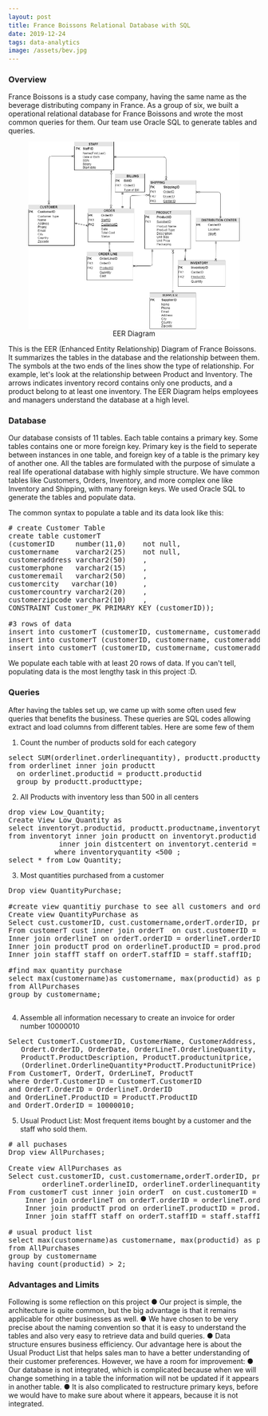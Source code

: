 ```yaml
---
layout: post
title: France Boissons Relational Database with SQL
date: 2019-12-24
tags: data-analytics
image: /assets/bev.jpg
---
```


### Overview
France Boissons is a study case company, having the same name as the beverage distributing company in France. As a group of six, we built a operational relational database for France Boissons and wrote the most common queries for them. Our team use Oracle SQL to generate tables and queries.

<figure align="center">
	<img align="center" src="/assets/diagram.PNG" width= "600" >
	<figcaption> 
  		EER Diagram
	</figcaption>
</figure>

This is the EER (Enhanced Entity Relationship) Diagram of France Boissons. It summarizes the tables in the database and the relationship between them. The symbols at the two ends of the lines show the type of relationship. For example, let's look at the relationship between Product and Inventory. The arrows indicates inventory record contains only one products, and a product belong to at least one inventory. The EER Diagram helps employees and managers understand the database at a high level.

### Database
Our database consists of 11 tables. Each table contains a primary key. Some tables contains one or more foreign key. Primary key is the field to seperate between instances in one table, and foreign key of a table is the primary key of another one. All the tables are formulated with the purpose of simulate a real life operational database with highly simple structure. We have common tables like Customers, Orders, Inventory, and more complex one like Inventory and Shipping, with many foreign keys. We used Oracle SQL to generate the tables and populate data.

The common syntax to populate a table and its data look like this:
<pre>
# create Customer Table
create table customerT
(customerID     number(11,0)    not null,
customername    varchar2(25)    not null,
customeraddress varchar2(50)    ,
customerphone   varchar2(15)    ,
customeremail   varchar2(50)    ,
customercity   varchar(10)      ,
customercountry varchar2(20)    ,
customerzipcode varchar2(10)    ,
CONSTRAINT Customer_PK PRIMARY KEY (customerID));

#3 rows of data
insert into customerT (customerID, customername, customeraddress, customerphone, customeremail, customercity, customercountry, customerzipcode) values (120000001, 'Mon Petite Café', '33684 Tennyson Drive', '8636314376', 'lwallege0@mozilla.com', 'Nice', 'France', 65061);
insert into customerT (customerID, customername, customeraddress, customerphone, customeremail, customercity, customercountry, customerzipcode) values (120000002, 'Le Cinq', '14736 Troy Junction', '2403219237', 'drawdall1@homestead.com', 'Paris', 'France', 75006);
insert into customerT (customerID, customername, customeraddress, customerphone, customeremail, customercity, customercountry, customerzipcode) values (120000003, 'L Unic Bar', '64 Lien Alley', '3167427266', 'gdevereux2@goo.gl', 'Paris', 'France', 75001);
</pre>

We populate each table with at least 20 rows of data. If you can't tell, populating data is the most lengthy task in this project :D.

### Queries
After having the tables set up, we came up with some often used few queries that benefits the business. These queries are SQL codes allowing extract and load columns from different tables. Here are some few of them

1. Count the number of products sold for each category
<pre>
select SUM(orderlinet.orderlinequantity), productt.producttype
from orderlinet inner join productt
  on orderlinet.productid = productt.productid 
  group by productt.producttype;
</pre>

2. All Products with inventory less than 500 in all centers
<pre>
drop view Low_Quantity;
Create View Low_Quantity as
select inventoryt.productid, productt.productname,inventoryt.inventoryquantity, centerlocation, distcentert.centerid 
from inventoryt inner join productt on inventoryt.productid = productt.productid
            inner join distcentert on inventoryt.centerid = distcentert.centerid   
           where inventoryquantity <500 ; 
select * from Low_Quantity;
</pre>

3. Most quantities purchased from a customer
<pre>
Drop view QuantityPurchase;

#create view quantitiy purchase to see all customers and orders
Create view QuantityPurchase as
Select cust.customerID, cust.customername,orderT.orderID, prod.productID, prod.productname,prod.productdescription, staff.staffID, staff.staffname, orderlineT.orderlineID, orderlineT.orderlinequantity quantity
From customerT cust inner join orderT  on cust.customerID = orderT.customerID
Inner join orderlineT on orderT.orderID = orderlineT.orderID
Inner join productT prod on orderlineT.productID = prod.productID
Inner join staffT staff on orderT.staffID = staff.staffID;

#find max quantity purchase
select max(customername)as customername, max(productid) as productid, max(productname) as productname, max(quantity) MaxQuantityPurchased
from AllPurchases
group by customername;

</pre>

4. Assemble all information necessary to create an invoice for order number 10000010
<pre>
Select CustomerT.CustomerID, CustomerName, CustomerAddress,
   Ordert.OrderID, OrderDate, OrderLineT.OrderlineQuantity, 
   ProductT.ProductDescription, ProductT.productunitprice,
   (Orderlinet.OrderlineQuantity*ProductT.ProductunitPrice) Subtotalprice
From CustomerT, OrderT, OrderLineT, ProductT
where OrderT.CustomerID = CustomerT.CustomerID
and OrderT.OrderID = OrderlineT.OrderID
and OrderLineT.ProductID = ProductT.ProductID
and OrderT.OrderID = 10000010;
</pre>

5. Usual Product List: Most frequent items bought by a customer and the staff who sold them.
<pre>
# all puchases
Drop view AllPurchases;

Create view AllPurchases as
Select cust.customerID, cust.customername,orderT.orderID, prod.productID, prod.productname,prod.productdescription, staff.staffID, staff.staffname, 
        orderlineT.orderlineID, orderlineT.orderlinequantity quantity
From customerT cust inner join orderT  on cust.customerID = orderT.customerID
	Inner join orderlineT on orderT.orderID = orderlineT.orderID
	Inner join productT prod on orderlineT.productID = prod.productID
	Inner join staffT staff on orderT.staffID = staff.staffID;

# usual product list
select max(customername)as customername, max(productid) as productid, max(productname) as productname,max(productdescription) as productdescription, max(staffID)as staffID, max(staffname) as salesman, count(productid) TimePurchased, round(avg(quantity),0) AverageQuantityPurchased
from AllPurchases
group by customername
having count(productid) > 2;
</pre>

### Advantages and Limits
Following is some reflection on this project
●	Our project is simple, the architecture is quite common, but the big advantage is that it remains applicable for other businesses as well.
●	We have chosen to be very precise about the naming convention so that it is easy to understand the tables and also very easy to retrieve data and build queries.
●	Data structure ensures business efficiency. Our advantage here is about the Usual Product List that helps sales man to have a better understanding of their customer preferences.
However, we have a room for improvement:
●	Our database is not integrated, which is complicated because when we will change something in a table the information will not be updated if it appears in another table.
●	It is also complicated to restructure primary keys, before we would have to make sure about where it appears, because it is not integrated.

